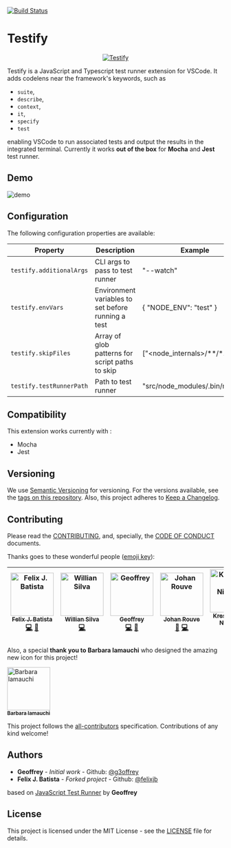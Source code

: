 [![Build Status](https://travis-ci.com/felixjb/testify.svg?branch=master)](https://travis-ci.com/felixjb/testify)

# Testify

<p align="center">
    <a title="Run JavaScript & TypeScript tests easily using CodeLens" href="https://marketplace.visualstudio.com/items?itemName=felixjb.testify">
        <img src="https://raw.githubusercontent.com/felixjb/testify/master/resources/icon.png" alt="Testify"/>
    </a>
</p>

Testify is a JavaScript and Typescript test runner extension for VSCode. It adds codelens near the framework's keywords, such as
- `suite`,
- `describe`,
- `context`,
- `it`,
- `specify`
- `test`

enabling VSCode to run associated tests and output the results in the integrated terminal.
Currently it works **out of the box** for **Mocha** and **Jest** test runner.

## Demo

![demo](resources/demo.gif)

## Configuration

The following configuration properties are available:

| Property                 | Description                                        | Example                       |
| ------------------------ | -------------------------------------------------- | ----------------------------- |
| `testify.additionalArgs` | CLI args to pass to test runner                    | "--watch"                     |
| `testify.envVars`        | Environment variables to set before running a test | { "NODE_ENV": "test" }        |
| `testify.skipFiles`      | Array of glob patterns for script paths to skip    | ["<node_internals>/**/*.js"]  |
| `testify.testRunnerPath` | Path to test runner                                | "src/node_modules/.bin/mocha" |

## Compatibility

This extension works currently with :

-   Mocha
-   Jest

## Versioning

We use [Semantic Versioning](https://semver.org/spec/v2.0.0.html) for versioning. For the versions available, see the [tags on this repository](https://github.com/felixjb/testify/tags).
Also, this project adheres to [Keep a Changelog](http://keepachangelog.com/).

## Contributing

Please read the [CONTRIBUTING](https://github.com/felixjb/testify/blob/master/CONTRIBUTING.md), and, specially, the [CODE OF CONDUCT](https://github.com/felixjb/testify/blob/master/CODE_OF_CONDUCT.md) documents.

Thanks goes to these wonderful people ([emoji key](https://github.com/kentcdodds/all-contributors#emoji-key)):

<!-- ALL-CONTRIBUTORS-LIST:START - Do not remove or modify this section -->
<!-- prettier-ignore -->
| [<img src="https://avatars2.githubusercontent.com/u/16679401?s=460&v=4" width="100px;" alt="Felix J. Batista"/><br /><sub><b>Felix J. Batista</b></sub>](https://github.com/felixjb)<br />[💻](https://github.com/felixjb/Testify/commits?author=felixjb "Code") [🤔](#ideas-felixjb "Ideas, Planning, & Feedback") | [<img src="https://avatars0.githubusercontent.com/u/11415256?v=4" width="100px;" alt="Willian Silva"/><br /><sub><b>Willian Silva</b></sub>](https://github.com/silvawillian)<br />[💻](https://github.com/felixjb/Testify/commits?author=silvawillian "Code") | [<img src="https://avatars1.githubusercontent.com/u/11151445?v=4" width="100px;" alt="Geoffrey"/><br /><sub><b>Geoffrey</b></sub>](https://github.com/g3offrey)<br />[💻](https://github.com/felixjb/Testify/commits?author=g3offrey "Code") [🤔](#ideas-g3offrey "Ideas, Planning, & Feedback") | [<img src="https://avatars0.githubusercontent.com/u/3911114?v=4" width="100px;" alt="Johan Rouve"/><br /><sub><b>Johan Rouve</b></sub>](https://github.com/ooga)<br />[🐛](https://github.com/felixjb/Testify/issues?q=author%3Aooga "Bug reports") [💻](https://github.com/felixjb/Testify/commits?author=ooga "Code") | [<img src="https://avatars0.githubusercontent.com/u/26111050?v=4" width="100px;" alt="Kreshchenko Nickolay"/><br /><sub><b>Kreshchenko Nickolay</b></sub>](https://github.com/nkreshchenko)<br />[💻](https://github.com/felixjb/Testify/commits?author=nkreshchenko "Code") [🤔](#ideas-nkreshchenko "Ideas, Planning, & Feedback") | [<img src="https://avatars1.githubusercontent.com/u/41467575?v=4" width="100px;" alt="Sascha Dais"/><br /><sub><b>Sascha Dais</b></sub>](https://github.com/roggenbrot)<br />[🐛](https://github.com/felixjb/Testify/issues?q=author%3Aroggenbrot "Bug reports") [💻](https://github.com/felixjb/Testify/commits?author=roggenbrot "Code") [🤔](#ideas-roggenbrot "Ideas, Planning, & Feedback") |
| :---: | :---: | :---: | :---: | :---: | :---: |

<!-- ALL-CONTRIBUTORS-LIST:END -->

Also, a special **thank you to Barbara Iamauchi** who designed the amazing new icon for this project!

[<img src="https://raw.githubusercontent.com/felixjb/testify/master/resources/babi.jpg" width="100px;" alt="Barbara Iamauchi"/><br /><sub><b>Barbara Iamauchi</b></sub>](https://www.linkedin.com/in/barbara-iamauchi-772732121/)<br />

This project follows the [all-contributors](https://github.com/kentcdodds/all-contributors) specification. Contributions of any kind welcome!

## Authors

-   **Geoffrey** - _Initial work_ - Github: [@g3offrey](https://github.com/g3offrey)
-   **Felix J. Batista** - _Forked project_ - Github: [@felixjb](https://github.com/felixjb)

based on [JavaScript Test Runner](https://github.com/g3offrey/javascript-test-runner) by **Geoffrey**

## License

This project is licensed under the MIT License - see the [LICENSE](https://github.com/felixjb/testify/blob/master/LICENSE) file for details.
